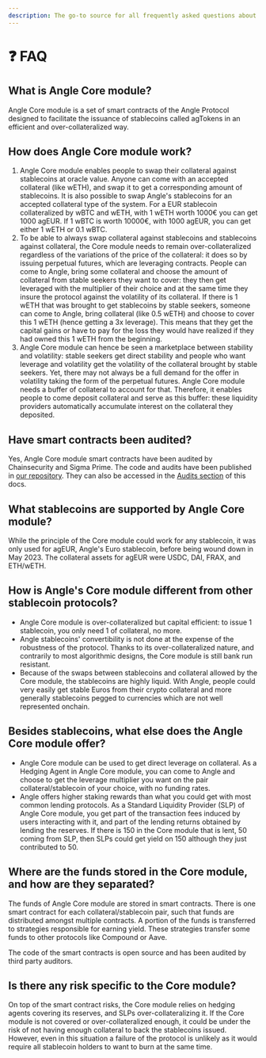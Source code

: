 ```yaml
---
description: The go-to source for all frequently asked questions about Angle Core module
---
```


# ❓ FAQ

## What is Angle Core module?

Angle Core module is a set of smart contracts of the Angle Protocol designed to facilitate the issuance of stablecoins called agTokens in an efficient and over-collateralized way.

## How does Angle Core module work?

1. Angle Core module enables people to swap their collateral against stablecoins at oracle value. Anyone can come with an accepted collateral (like wETH), and swap it to get a corresponding amount of stablecoins. It is also possible to swap Angle's stablecoins for an accepted collateral type of the system. For a EUR stablecoin collateralized by wBTC and wETH, with 1 wETH worth 1000€ you can get 1000 agEUR. If 1 wBTC is worth 10000€, with 1000 agEUR, you can get either 1 wETH or 0.1 wBTC.
2. To be able to always swap collateral against stablecoins and stablecoins against collateral, the Core module needs to remain over-collateralized regardless of the variations of the price of the collateral: it does so by issuing perpetual futures, which are leveraging contracts. People can come to Angle, bring some collateral and choose the amount of collateral from stable seekers they want to cover: they then get leveraged with the multiplier of their choice and at the same time they insure the protocol against the volatility of its collateral. If there is 1 wETH that was brought to get stablecoins by stable seekers, someone can come to Angle, bring collateral (like 0.5 wETH) and choose to cover this 1 wETH (hence getting a 3x leverage). This means that they get the capital gains or have to pay for the loss they would have realized if they had owned this 1 wETH from the beginning.
3. Angle Core module can hence be seen a marketplace between stability and volatility: stable seekers get direct stability and people who want leverage and volatility get the volatility of the collateral brought by stable seekers. Yet, there may not always be a full demand for the offer in volatility taking the form of the perpetual futures. Angle Core module needs a buffer of collateral to account for that. Therefore, it enables people to come deposit collateral and serve as this buffer: these liquidity providers automatically accumulate interest on the collateral they deposited.

## Have smart contracts been audited?

Yes, Angle Core module smart contracts have been audited by Chainsecurity and Sigma Prime. The code and audits have been published in [our repository](https://github.com/AngleProtocol/angle-core). They can also be accessed in the [Audits section](../resources/audits/) of this docs.

## What stablecoins are supported by Angle Core module?

While the principle of the Core module could work for any stablecoin, it was only used for agEUR, Angle's Euro stablecoin, before being wound down in May 2023. The collateral assets for agEUR were USDC, DAI, FRAX, and ETH/wETH.

## How is Angle's Core module different from other stablecoin protocols?

- Angle Core module is over-collateralized but capital efficient: to issue 1 stablecoin, you only need 1 of collateral, no more.
- Angle stablecoins' convertibility is not done at the expense of the robustness of the protocol. Thanks to its over-collateralized nature, and contrarily to most algorithmic designs, the Core module is still bank run resistant.
- Because of the swaps between stablecoins and collateral allowed by the Core module, the stablecoins are highly liquid. With Angle, people could very easily get stable Euros from their crypto collateral and more generally stablecoins pegged to currencies which are not well represented onchain.

## Besides stablecoins, what else does the Angle Core module offer?

- Angle Core module can be used to get direct leverage on collateral. As a Hedging Agent in Angle Core module, you can come to Angle and choose to get the leverage multiplier you want on the pair collateral/stablecoin of your choice, with no funding rates.
- Angle offers higher staking rewards than what you could get with most common lending protocols. As a Standard Liquidity Provider (SLP) of Angle Core module, you get part of the transaction fees induced by users interacting with it, and part of the lending returns obtained by lending the reserves. If there is 150 in the Core module that is lent, 50 coming from SLP, then SLPs could get yield on 150 although they just contributed to 50.

## Where are the funds stored in the Core module, and how are they separated?

The funds of Angle Core module are stored in smart contracts. There is one smart contract for each collateral/stablecoin pair, such that funds are distributed amongst multiple contracts. A portion of the funds is transferred to strategies responsible for earning yield. These strategies transfer some funds to other protocols like Compound or Aave.

The code of the smart contracts is open source and has been audited by third party auditors.

## Is there any risk specific to the Core module?

On top of the smart contract risks, the Core module relies on hedging agents covering its reserves, and SLPs over-collateralizing it. If the Core module is not covered or over-collateralized enough, it could be under the risk of not having enough collateral to back the stablecoins issued. However, even in this situation a failure of the protocol is unlikely as it would require all stablecoin holders to want to burn at the same time.
